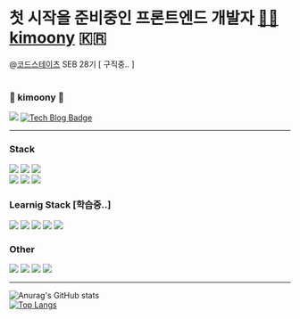 # 첫 시작을 준비중인 프론트엔드 개발자 [🧑‍💻kimoony](https://github.com/kimoony) 🇰🇷

@[코드스테이츠](https://github.com/codestates) SEB 28기 [ 구직중.. ]  
<br/>

### 👀 kimoony 👀

<a href="mailto:hoonby9011@gmail.com" target="_blank"><img src="https://img.shields.io/badge/gmail-EA4335?style=for-the-badge&logo=gmail&logoColor=white"></a> [![Tech Blog Badge](http://img.shields.io/badge/-Blog-black?style=for-the-badge&logo=tistory&link=https://yakjeon.tistory.com/)](https://yakjeon.tistory.com/)

---

### Stack
<img src="https://img.shields.io/badge/html5-E34F26?style=for-the-badge&logo=html5&logoColor=white"> <img src="https://img.shields.io/badge/css3-1572B6?style=for-the-badge&logo=css3&logoColor=white"> <img src="https://img.shields.io/badge/JavaScript-F7DF1E?style=for-the-badge&logo=JavaScript&logoColor=white"/></a>  
<img src="https://img.shields.io/badge/react-61DAFB?style=for-the-badge&logo=react&logoColor=black"> <img src="https://img.shields.io/badge/React Router-CA4245?style=for-the-badge&logo=React Router&logoColor=white"/></a> <img src="https://img.shields.io/badge/styled--components-DB7093?style=for-the-badge&logo=styled-components&logoColor=white">

### Learnig Stack [학습중..]
<img src="https://img.shields.io/badge/typescript-3178C6?style=for-the-badge&logo=typescript&logoColor=white"> <img src="https://img.shields.io/badge/node.js-339933?style=for-the-badge&logo=node.js&logoColor=white"> <img src="https://img.shields.io/badge/express-000000?style=for-the-badge&logo=express&logoColor=white"> <img src="https://img.shields.io/badge/mysql-4479A1?style=for-the-badge&logo=mysql&logoColor=white"> <img src="https://img.shields.io/badge/mongodb-47A248?style=for-the-badge&logo=mongodb&logoColor=white">

### Other
<img src="https://img.shields.io/badge/Git-F05032?style=for-the-badge&logo=Git&logoColor=white"/></a> <img src="https://img.shields.io/badge/GitHub-181717?style=for-the-badge&logo=GitHub&logoColor=white"/></a> <img src="https://img.shields.io/badge/Discord-5865F2?style=for-the-badge&logo=Discord&logoColor=white"/></a> <img src="https://img.shields.io/badge/Visual Studio Code-007ACC?style=for-the-badge&logo=Visual Studio Code&logoColor=white"/></a>

---

![Anurag's GitHub stats](https://github-readme-stats.vercel.app/api?username=Kimoony&show_icons=true&theme=highcontrast)   
[![Top Langs](https://github-readme-stats.vercel.app/api/top-langs/?username=Kimoony&layout=compact&theme=highcontrast)](https://github.com/anuraghazra/github-readme-stats)
